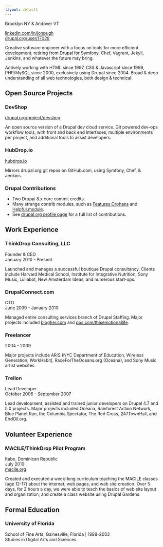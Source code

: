 ```yaml
---
layout: default
---
```


Brooklyn NY & Andover VT

[linkedin.com/in/jonpugh](http://linkedin.com/in/jonpugh) <br/>
[drupal.org/user/17028](http://drupal.org/user/17028)

Creative software engineer with a focus on tools for more efficient development,
retiring from Drupal for Symfony, Chef, Vagrant, Jekyll, Jenkins, and whatever the future may bring.

Actively working with HTML since 1997, CSS & Javascript since 1999, PHP/MySQL since 2000, exclusively using Drupal since 2004.  Broad & deep understanding of all web technologies, both design & technical.

Open Source Projects
--------------------

### DevShop

[drupal.org/project/devshop](http://drupal.org/project/devshop)

An open source version of a Drupal dev cloud service. Git powered dev-ops workflow tools, with front and back end interfaces, multiple environments per project, and additional tools to assist developers.

### HubDrop.io

[hubdrop.io](http://hubdrop.io)

Mirrors drupal.org git repos on GitHub.com, using Symfony, Chef, & Jenkins.

### Drupal Contributions

- Two Drupal 8.x core commit credits.
- Many strange contrib modules, such as [Features Orphans](https://drupal.org/user/17028) and [Helpful.module](https://drupal.org/project/helpful).
- See [drupal.org profile page](https://drupal.org/user/17028) for a full list of contributions.


Work Experience
---------------

### ThinkDrop Consulting, LLC
Founder & CEO<br />
January 2010 - Present

Launched and manages a successful boutique Drupal consultancy.  Clients include Harvard Medical School,
Institute for Integrative Nutrition, Sony Music, Lullabot, New Amsterdam Ideas, and numerous start-ups.

### DrupalConnect.com
CTO <br />
June 2009 - January 2010

Managed entire consulting services branch of Drupal Staffing.   Major projects included [blogher.com](http://blogher.com) and [pbs.com/thisemotionallife](http://pbs.com/thisemotionallife).

### Freelancer
2004 - 2009

Major projects include ARIS (NYC Department of Education, Wireless Generation, WorkHabit), RaceForTheOceans.org (Oceana), and Sony Music artist websites.

### Trellon
Lead Developer <br/>
October 2006 - September 2007

Lead development, assisted and trained junior developers on Drupal 4.7 and 5.0 projects.  Major projects included Oceana, Rainforest Action Network, Blue Planet Run, the Columbia Spectator, The Red Cross, 247TownHall, and EndOil.org.

Volunteer Experience
--------------------

### MACILE/ThinkDrop Pilot Program
Itabo, Dominican Republic <br />
July 2010 <br />
[macile.org](http://macile.org)

Created and executed a week-long curriculum teaching the MACILE classes (age 12-17) about the internet, web pages, and web site creation.  Over 5 days, for 2 hours a day, we were able to teach the basics of web site layout and organization, and create a class website using Drupal Gardens.


Formal Education
----------------

### University of Florida
School of Fine Arts, Gainesville, Florida | 1999-2003 <br />
Studies in Digital Arts and Sciences

